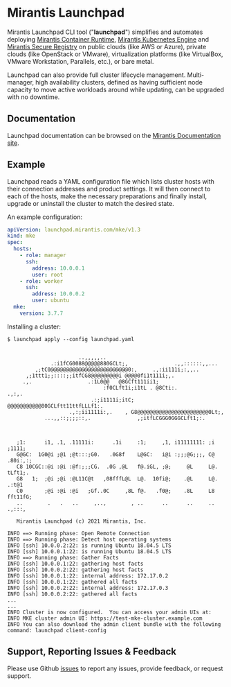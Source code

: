 # Mirantis Launchpad

Mirantis Launchpad CLI tool ("**launchpad**") simplifies and automates deploying [Mirantis Container Runtime](https://docs.mirantis.com/welcome/mcr), [Mirantis Kubernetes Engine](https://docs.mirantis.com/welcome/mke) and [Mirantis Secure Registry](https://docs.mirantis.com/welcome/msr) on public clouds (like AWS or Azure), private clouds (like OpenStack or VMware), virtualization platforms (like VirtualBox, VMware Workstation, Parallels, etc.), or bare metal.

Launchpad can also provide full cluster lifecycle management. Multi-manager, high availability clusters, defined as having sufficient node capacity to move active workloads around while updating, can be upgraded with no downtime.

## Documentation

Launchpad documentation can be browsed on the [Mirantis Documentation site](https://docs.mirantis.com/mke/3.7/launchpad.html).

## Example

Launchpad reads a YAML configuration file which lists cluster hosts with their connection addresses and product settings. It will then connect to each of the hosts, make the necessary preparations and finally install, upgrade or uninstall the cluster to match the desired state.

An example configuration:

```yaml
apiVersion: launchpad.mirantis.com/mke/v1.3
kind: mke
spec:
  hosts:
    - role: manager
      ssh:
        address: 10.0.0.1
        user: root
    - role: worker
      ssh:
        address: 10.0.0.2
        user: ubuntu
  mke:
    version: 3.7.7
```

Installing a cluster:

```
$ launchpad apply --config launchpad.yaml


                       ..,,,,,..
              .:i1fCG0088@@@@@880GCLt;,               .,,::::::,,...
         ,;tC0@@@@@@@@@@@@@@@@@@@@@@@@@0:,     .,:ii111i;:,,..
      ,;1ttt1;;::::;;itfCG8@@@@@@@@@i @@@@0fi1t111i;,.
     .,.                  .:1L0@@   @8GCft111ii1;
                               :f0CLft1i;i1tL . @8Cti:.               .,:,.
                           .:;i1111i;itC;  @@@@@@@@@@@80GCLftt11ttfLLLf1:.
                    .,:;ii1111i:,.    , G8@@@@@@@@@@@@@@@@@@@@@@@0Lt;,
            ...,,::;;;;::,.               ,;itfLCGGG0GGGCLft1;:.



   ;1:      i1, .1, .11111i:      .1i     :1;     ,1, i11111111: ;i   ;1111;
   G@GC:  1G0@i ;@1 ;@t:::;G0.   .0G8f    L@GC:   i@i :;;;@G;;;, C@ .80i:,:;
   C8 10CGC::@i :@i :@f:;;;CG.  .0G ,@L   f@.iGL, ;@;     @L     L@. tLft1;.
   G8   1;  ;@i ;@i :@L11C@t   ,08fffL@L  L@.  10fi@;    .@L     L@.    .:t@1
   C0       ;@i :@i :@i   ;Gf..0C     ,8L f@.   .f0@;    .8L     L8  fft11fG;
   ..        .   .   ..     ,..,        , ..      ..      ..     ..  .,:::,

   Mirantis Launchpad (c) 2021 Mirantis, Inc.

INFO ==> Running phase: Open Remote Connection
INFO ==> Running phase: Detect host operating systems
INFO [ssh] 10.0.0.2:22: is running Ubuntu 18.04.5 LTS
INFO [ssh] 10.0.0.1:22: is running Ubuntu 18.04.5 LTS
INFO ==> Running phase: Gather Facts
INFO [ssh] 10.0.0.1:22: gathering host facts
INFO [ssh] 10.0.0.2:22: gathering host facts
INFO [ssh] 10.0.0.1:22: internal address: 172.17.0.2
INFO [ssh] 10.0.0.1:22: gathered all facts
INFO [ssh] 10.0.0.2:22: internal address: 172.17.0.3
INFO [ssh] 10.0.0.2:22: gathered all facts
...
...
INFO Cluster is now configured.  You can access your admin UIs at:
INFO MKE cluster admin UI: https://test-mke-cluster.example.com
INFO You can also download the admin client bundle with the following command: launchpad client-config
```

## Support, Reporting Issues & Feedback

Please use Github [issues](https://github.com/Mirantis/launchpad/issues) to report any issues, provide feedback, or request support.
